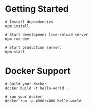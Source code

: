# Getting Started

```
# Install dependencies
npm install

# Start development live-reload server
npm run dev

# Start production server:
npm start
```

# Docker Support

```
# Build your docker
docker build -t hello-world .

# run your docker
docker run -p 4000:4000 hello-world
```

